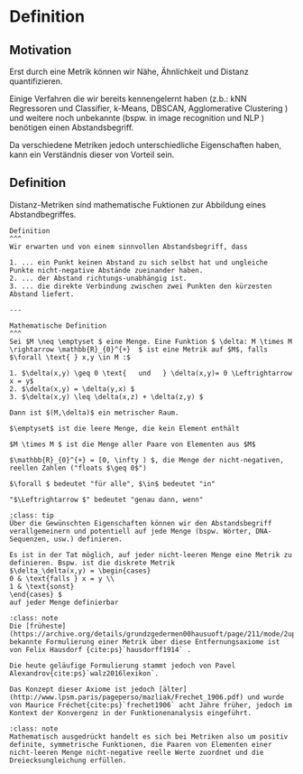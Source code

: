 # Definition

## Motivation
Erst durch eine Metrik können wir Nähe, Ähnlichkeit und Distanz quantifizieren. 

Einige Verfahren die wir bereits kennengelernt haben (z.b.: kNN Regressoren und Classifier, k-Means, DBSCAN, Agglomerative Clustering ) und weitere noch unbekannte (bspw. in image recognition und NLP ) benötigen einen Abstandsbegriff. 

Da verschiedene Metriken jedoch unterschiedliche Eigenschaften haben, kann ein Verständnis dieser von Vorteil sein. 



## Definition
Distanz-Metriken sind mathematische Fuktionen zur Abbildung eines Abstandbegriffes. 

````{panels}
Definition
^^^
Wir erwarten und von einem sinnvollen Abstandsbegriff, dass

1. ... ein Punkt keinen Abstand zu sich selbst hat und ungleiche Punkte nicht-negative Abstände zueinander haben.
2. ... der Abstand richtungs-unabhängig ist.
3. ... die direkte Verbindung zwischen zwei Punkten den kürzesten Abstand liefert. 

---

Mathematische Definition
^^^
Sei $M \neq \emptyset $ eine Menge. Eine Funktion $ \delta: M \times M \rightarrow \mathbb{R}_{0}^{+}  $ ist eine Metrik auf $M$, falls  $\forall \text{ } x,y \in M :$

1. $\delta(x,y) \geq 0 \text{   und   } \delta(x,y)= 0 \Leftrightarrow x = y$
2. $\delta(x,y) = \delta(y,x) $ 
3. $\delta(x,y) \leq \delta(x,z) + \delta(z,y) $

Dann ist $(M,\delta)$ ein metrischer Raum.
````

```{dropdown} Mathematische Symbole
$\emptyset$ ist die leere Menge, die kein Element enthält

$M \times M $ ist die Menge aller Paare von Elementen aus $M$

$\mathbb{R}_{0}^{+} = [0, \infty ) $, die Menge der nicht-negativen, reellen Zahlen ("floats $\geq 0$")

$\forall $ bedeutet "für alle", $\in$ bedeutet "in"

"$\Leftrightarrow $" bedeutet "genau dann, wenn"
```
```{admonition} Hinweis
:class: tip
Über die Gewünschten Eigenschaften können wir den Abstandsbegriff verallgemeinern und potentiell auf jede Menge (bspw. Wörter, DNA-Sequenzen, usw.) definieren. 

Es ist in der Tat möglich, auf jeder nicht-leeren Menge eine Metrik zu definieren. Bspw. ist die diskrete Metrik 
$\delta_\delta(x,y) = \begin{cases} 
0 & \text{falls } x = y \\
1 & \text{sonst}
\end{cases} $ 
auf jeder Menge definierbar
```

```{admonition} Geschichte
:class: note
Die [früheste](https://archive.org/details/grundzgedermen00hausuoft/page/211/mode/2up) bekannte Formulierung einer Metrik über diese Entfernungsaxiome ist von Felix Hausdorf {cite:ps}`hausdorff1914` . 

Die heute geläufige Formulierung stammt jedoch von Pavel Alexandrov{cite:ps}`walz2016lexikon`.

Das Konzept dieser Axiome ist jedoch [älter](http://www.lpsm.paris/pageperso/mazliak/Frechet_1906.pdf) und wurde von Maurice Fréchet{cite:ps}`frechet1906` acht Jahre früher, jedoch im Kontext der Konvergenz in der Funktionenanalysis eingeführt. 

```

```{admonition} Vokabular
:class: note
Mathematisch ausgedrückt handelt es sich bei Metriken also um positiv definite, symmetrische Funktionen, die Paaren von Elementen einer nicht-leeren Menge nicht-negative reelle Werte zuordnet und die Dreiecksungleichung erfüllen.
```

